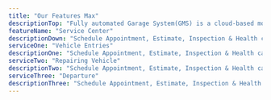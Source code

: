 ```yaml
---
title: "Our Features Max"
descriptionTop: "Fully automated Garage System(GMS) is a cloud-based mobile and responsive web application for garage management with CMS."
featureName: "Service Center"
descriptionDown: "Schedule Appointment, Estimate, Inspection & Health card, Job Card, Invoice, Order Summary, Customer & Vehicle Master, and More Schedule Appointment, Estimate, Inspection & Health card, Job Card, Invoice, Order Summary."
serviceOne: "Vehicle Entries"
descriptionOne: "Schedule Appointment, Estimate, Inspection & Health card, Job Card, Invoice, Order Summary."
serviceTwo: "Repairing Vehicle"
descriptionTwo: "Schedule Appointment, Estimate, Inspection & Health card, Job Card, Invoice, Order Summary, Customer & Vehicle Master."
serviceThree: "Departure"
descriptionThree: "Schedule Appointment, Estimate, Inspection & Health card, Job Card."
---
```

